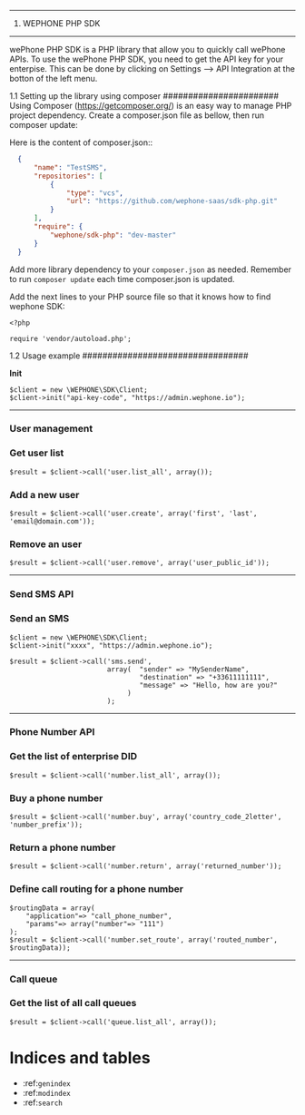 
**********************
1. WEPHONE PHP SDK
**********************

wePhone PHP SDK is a PHP library that allow you to quickly call wePhone APIs. 
To use the wePhone PHP SDK, you need to get the API key for your enterpise. This can be done by clicking on Settings --> API Integration at the botton of the left menu.
 
1.1 Setting up the library using composer
#######################
Using Composer (https://getcomposer.org/) is an easy way to manage PHP project dependency.
Create a composer.json file as bellow, then run composer update:

Here is the content of composer.json::

```JSON
  {
      "name": "TestSMS",
      "repositories": [
          {
              "type": "vcs",
              "url": "https://github.com/wephone-saas/sdk-php.git"
          }
      ],
      "require": {
          "wephone/sdk-php": "dev-master"
      }
  }
```

Add more library dependency to your `composer.json` as needed. Remember to run `composer update` each time composer.json is updated.

Add the next lines to your PHP source file so that it knows how to find wephone SDK:

```
<?php

require 'vendor/autoload.php';
```

1.2 Usage example
#################################

**Init**

```
$client = new \WEPHONE\SDK\Client;
$client->init("api-key-code", "https://admin.wephone.io");
```

********************************************************************************

### User management
### Get user list

```
$result = $client->call('user.list_all', array());
```

### Add a new user

```
$result = $client->call('user.create', array('first', 'last', 'email@domain.com'));
```

### Remove an user

```
$result = $client->call('user.remove', array('user_public_id'));
```

********************************************************************************

### Send SMS API
### Send an SMS

```
$client = new \WEPHONE\SDK\Client;
$client->init("xxxx", "https://admin.wephone.io");

$result = $client->call('sms.send',
                        array(  "sender" => "MySenderName",
                                "destination" => "+33611111111",
                                "message" => "Hello, how are you?"
                             )
                        );
```


********************************************************************************

### Phone Number API
### Get the list of enterprise DID

```
$result = $client->call('number.list_all', array());
```

### Buy a phone number


```
$result = $client->call('number.buy', array('country_code_2letter', 'number_prefix'));
```

### Return a phone number


```
$result = $client->call('number.return', array('returned_number'));
```

### Define call routing for a phone number


```
$routingData = array(
    "application"=> "call_phone_number", 
    "params"=> array("number"=> "111")
);
$result = $client->call('number.set_route', array('routed_number', $routingData));
```

********************************************************************************

### Call queue
### Get the list of all call queues

```
$result = $client->call('queue.list_all', array());
```


Indices and tables
==================

* :ref:`genindex`
* :ref:`modindex`
* :ref:`search`
